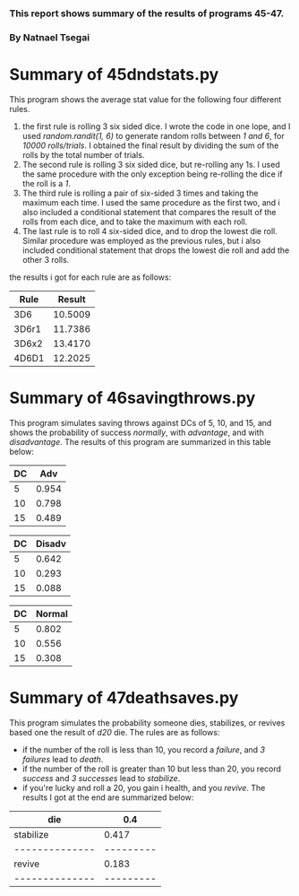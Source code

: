 ### This report shows summary of the results of programs 45-47.
### By Natnael Tsegai

# Summary of 45dndstats.py
This program shows the average stat value for the following four different rules. 
   1. the first rule is rolling 3 six sided dice. I wrote the code in one lope, and I used
      *random.randit(1, 6)* to generate random rolls between *1 and 6*, for *10000 
      rolls/trials*. I obtained the final result by dividing the sum of the rolls by the
      total number of trials.
   2. The second rule is rolling 3 six sided dice, but re-rolling any 1s. I used the same
      procedure with the only exception being re-rolling the dice if the roll is a *1*.
   3. The third rule is rolling a pair of six-sided 3 times and taking the maximum each 
      time. I used the same procedure as the first two, and i also included a conditional
      statement that compares the result of the rolls from each dice, and to take the
      maximum with each roll.
   4. The last rule is to roll 4 six-sided dice, and to drop the lowest die roll. Similar 
      procedure was employed as the previous rules, but i also included conditional 
      statement that drops the lowest die roll and add the other 3 rolls.
      
the results i got for each rule are as follows:
      
   |   Rule    |   Result     |
   | ----------| -------------|
   |   3D6     |    10.5009   |
   |   3D6r1   |    11.7386   |
   |   3D6x2   |    13.4170   |
   |   4D6D1   |    12.2025   |
      
      
# Summary of 46savingthrows.py      
This program simulates saving throws against DCs of 5, 10, and 15, and shows the probability
of success *normally*, with *advantage*, and with *disadvantage*. The results of this 
program are summarized in this table below:
   
   |   DC  |    Adv    |
   | ------| ----------|
   |   5   |    0.954  |
   |   10  |    0.798  |
   |   15  |    0.489  |

   |  DC   |   Disadv  |
   | ------| ----------|
   |   5   |    0.642  |
   |   10  |    0.293  |
   |   15  |    0.088  |
   
   |  DC   |    Normal |
   | ------| ----------|
   |   5   |    0.802  |
   |   10  |    0.556  |
   |   15  |    0.308  |
   
   
# Summary of 47deathsaves.py

This program simulates the probability someone dies, stabilizes, or revives based one the 
result of *d20* die. The rules are as follows:
  - if the number of the roll is less than 10, you record a *failure*, and *3 failures*
    lead to *death*.
  - if the number of the roll is greater than 10 but less than 20, you record *success*
    and *3 successes* lead to *stabilize*.
  - if you're lucky and roll a 20, you gain i health, and you *revive*.
The results I got at the end are summarized below:

   |    die        |   0.4    |
   | --------------| ---------|
   |    stabilize  |   0.417  |
   | --------------| ---------|
   |    revive     |   0.183  |
   | --------------| ---------|
   